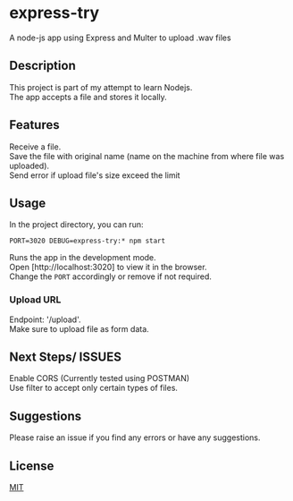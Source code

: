 # express-try

A node-js app using Express and Multer to upload .wav files


## Description

This project is part of my attempt to learn Nodejs.
<br />
The app accepts a file and stores it locally.


## Features

Receive a file. <br />
Save the file with original name (name on the machine from where file was uploaded). <br />
Send error if upload file's size exceed the limit


## Usage

In the project directory, you can run:

 `PORT=3020 DEBUG=express-try:* npm start`

Runs the app in the development mode. <br />
Open [http://localhost:3020] to view it in the browser. <br />
Change the `PORT` accordingly or remove if not required.


### Upload URL

Endpoint: '/upload'. <br />
Make sure to upload file as form data.


## Next Steps/ ISSUES

Enable CORS (Currently tested using POSTMAN) <br />
Use filter to accept only certain types of files.



## Suggestions

Please raise an issue if you find any errors or have any suggestions.


## License
[MIT](LICENSE)
